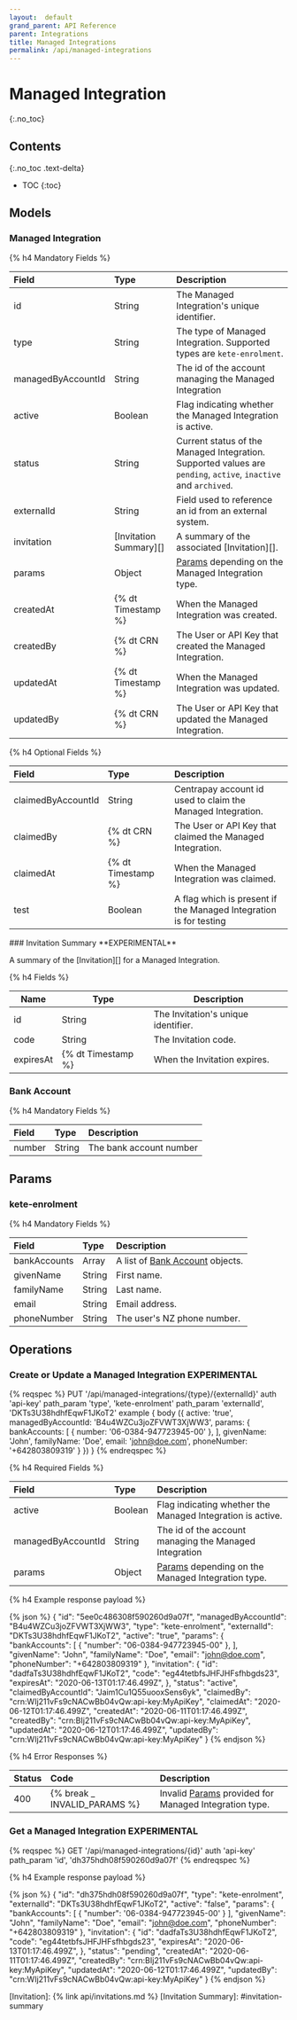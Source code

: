 ```yaml
---
layout:  default
grand_parent: API Reference
parent: Integrations
title: Managed Integrations
permalink: /api/managed-integrations
---
```


# Managed Integration
{:.no_toc}

## Contents
{:.no_toc .text-delta}

* TOC
{:toc}

## Models

### Managed Integration

{% h4 Mandatory Fields %}

|       Field        |          Type          |                                                   Description                                                   |
| :----------------- | :--------------------- | :-------------------------------------------------------------------------------------------------------------- |
| id                 | String                 | The Managed Integration's unique identifier.                                                                    |
| type               | String                 | The type of Managed Integration. Supported types are `kete-enrolment`.                                          |
| managedByAccountId | String                 | The id of the account managing the Managed Integration                                                          |
| active             | Boolean                | Flag indicating whether the Managed Integration is active.                                                      |
| status             | String                 | Current status of the Managed Integration. Supported values are `pending`, `active`, `inactive` and `archived`. |
| externalId         | String                 | Field used to reference an id from an external system.                                                          |
| invitation         | [Invitation Summary][] | A summary of the associated [Invitation][].                                                                     |
| params             | Object                 | [Params](#params) depending on the Managed Integration type.                                                    |
| createdAt          | {% dt Timestamp %}     | When the Managed Integration was created.                                                                       |
| createdBy          | {% dt CRN %}           | The User or API Key that created the Managed Integration.                                                       |
| updatedAt          | {% dt Timestamp %}     | When the Managed Integration was updated.                                                                       |
| updatedBy          | {% dt CRN %}           | The User or API Key that updated the Managed Integration.                                                       |

{% h4 Optional Fields %}

|       Field        |        Type        |                            Description                            |
| :----------------- | :----------------- | :---------------------------------------------------------------- |
| claimedByAccountId | String             | Centrapay account id used to claim the Managed Integration.       |
| claimedBy          | {% dt CRN %}       | The User or API Key that claimed the Managed Integration.         |
| claimedAt          | {% dt Timestamp %} | When the Managed Integration was claimed.                         |
| test               | Boolean            | A flag which is present if the Managed Integration is for testing |

<a name="invitation-summary">
### Invitation Summary **EXPERIMENTAL**

A summary of the [Invitation][] for a Managed Integration.

{% h4 Fields %}

|   Name    |        Type        |             Description             |
| --------- | ------------------ | ----------------------------------- |
| id        | String             | The Invitation's unique identifier. |
| code      | String             | The Invitation code.                |
| expiresAt | {% dt Timestamp %} | When the Invitation expires.        |

### Bank Account
{% h4 Mandatory Fields %}

| Field  |  Type  |       Description       |
| :----- | :----- | :---------------------- |
| number | String | The bank account number |

## Params

### kete-enrolment

{% h4 Mandatory Fields %}

|    Field     |  Type  |                   Description                    |
| :----------- | :----- | :----------------------------------------------- |
| bankAccounts | Array  | A list of [Bank Account](#bank-account) objects. |
| givenName    | String | First name.                                      |
| familyName   | String | Last name.                                       |
| email        | String | Email address.                                   |
| phoneNumber  | String | The user's NZ phone number.                      |

## Operations

### Create or Update a Managed Integration **EXPERIMENTAL**

{% reqspec %}
  PUT '/api/managed-integrations/{type}/{externalId}'
  auth 'api-key'
  path_param 'type', 'kete-enrolment'
  path_param 'externalId', 'DKTs3U38hdhfEqwF1JKoT2'
  example {
    body ({
      active: 'true',
      managedByAccountId: 'B4u4WZCu3joZFVWT3XjWW3',
      params: {
        bankAccounts: [
          { number: '06-0384-947723945-00' },
        ],
        givenName: 'John',
        familyName: 'Doe',
        email: 'john@doe.com',
        phoneNumber: '+642803809319'
      }
    })
  }
{% endreqspec %}

{% h4 Required Fields %}

|       Field        |  Type   |                         Description                          |
| :----------------- | :------ | :----------------------------------------------------------- |
| active             | Boolean | Flag indicating whether the Managed Integration is active.   |
| managedByAccountId | String  | The id of the account managing the Managed Integration       |
| params             | Object  | [Params](#params) depending on the Managed Integration type. |

{% h4 Example response payload %}

{% json %}
{
  "id": "5ee0c486308f590260d9a07f",
  "managedByAccountId": "B4u4WZCu3joZFVWT3XjWW3",
  "type": "kete-enrolment",
  "externalId": "DKTs3U38hdhfEqwF1JKoT2",
  "active": "true",
  "params": {
    "bankAccounts": [
      { "number": "06-0384-947723945-00" },
    ],
    "givenName": "John",
    "familyName": "Doe",
    "email": "john@doe.com",
    "phoneNumber": "+642803809319"
  },
  "invitation": {
    "id": "dadfaTs3U38hdhfEqwF1JKoT2",
    "code": "eg44tetbfsJHFJHFsfhbgds23",
    "expiresAt": "2020-06-13T01:17:46.499Z",
  },
  "status": "active",
  "claimedByAccountId": "Jaim1Cu1Q55uooxSens6yk",
  "claimedBy": "crn:WIj211vFs9cNACwBb04vQw:api-key:MyApiKey",
  "claimedAt": "2020-06-12T01:17:46.499Z",
  "createdAt": "2020-06-11T01:17:46.499Z",
  "createdBy": "crn:BIj211vFs9cNACwBb04vQw:api-key:MyApiKey",
  "updatedAt": "2020-06-12T01:17:46.499Z",
  "updatedBy": "crn:WIj211vFs9cNACwBb04vQw:api-key:MyApiKey"
}
{% endjson %}

{% h4 Error Responses %}

| Status |             Code             |                           Description                            |
| :----- | :--------------------------- | :--------------------------------------------------------------- |
| 400    | {% break _ INVALID_PARAMS %} | Invalid [Params](#params) provided for Managed Integration type. |

### Get a Managed Integration **EXPERIMENTAL**

{% reqspec %}
  GET '/api/managed-integrations/{id}'
  auth 'api-key'
  path_param 'id', 'dh375hdh08f590260d9a07f'
{% endreqspec %}

{% h4 Example response payload %}

{% json %}
{
  "id": "dh375hdh08f590260d9a07f",
  "type": "kete-enrolment",
  "externalId": "DKTs3U38hdhfEqwF1JKoT2",
  "active": "false",
  "params": {
    "bankAccounts": [
      { "number": '06-0384-947723945-00' }
    ],
    "givenName": "John",
    "familyName": "Doe",
    "email": "john@doe.com",
    "phoneNumber": "+642803809319"
  },
  "invitation": {
    "id": "dadfaTs3U38hdhfEqwF1JKoT2",
    "code": "eg44tetbfsJHFJHFsfhbgds23",
    "expiresAt": "2020-06-13T01:17:46.499Z",
  },
  "status": "pending",
  "createdAt": "2020-06-11T01:17:46.499Z",
  "createdBy": "crn:BIj211vFs9cNACwBb04vQw:api-key:MyApiKey",
  "updatedAt": "2020-06-12T01:17:46.499Z",
  "updatedBy": "crn:WIj211vFs9cNACwBb04vQw:api-key:MyApiKey"
}
{% endjson %}


[Invitation]: {% link api/invitations.md %}
[Invitation Summary]: #invitation-summary
